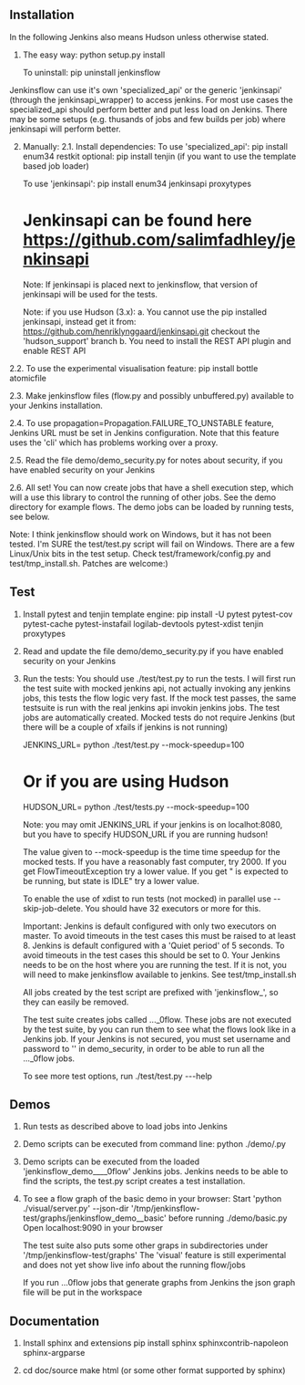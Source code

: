 Installation
------------
In the following Jenkins also means Hudson unless otherwise stated.

1. The easy way:
   python setup.py install

   To uninstall:
   pip uninstall jenkinsflow

Jenkinsflow can use it's own 'specialized_api' or the generic 'jenkinsapi' (through the jenkinsapi_wrapper)
to access jenkins. For most use cases the specialized_api should perform better and put less load on Jenkins.
There may be some setups (e.g. thusands of jobs and few builds per job) where jenkinsapi will perform better.

2. Manually:
2.1. Install dependencies:
   To use 'specialized_api':
   pip install enum34 restkit
   optional: pip install tenjin (if you want to use the template based job loader)

   To use 'jenkinsapi':
   pip install enum34 jenkinsapi proxytypes
   # Jenkinsapi can be found here https://github.com/salimfadhley/jenkinsapi
   Note: If jenkinsapi is placed next to jenkinsflow, that version of jenkinsapi will be used for the tests.

   Note: if you use Hudson (3.x):
      a. You cannot use the pip installed jenkinsapi, instead get it from:
         https://github.com/henriklynggaard/jenkinsapi.git
         checkout the 'hudson_support' branch
      b. You need to install the REST API plugin and enable REST API

2.2. To use the experimental visualisation feature:
   pip install bottle atomicfile

2.3. Make jenkinsflow files (flow.py and possibly unbuffered.py) available to your Jenkins installation.

2.4. To use propagation=Propagation.FAILURE_TO_UNSTABLE feature, Jenkins URL must be set in Jenkins configuration.
   Note that this feature uses the 'cli' which has problems working over a proxy.

2.5. Read the file demo/demo_security.py for notes about security, if you have enabled security on your Jenkins

2.6. All set! You can now create jobs that have a shell execution step, which will a use this library to control the running of other jobs.
   See the demo directory for example flows. The demo jobs can be loaded by running tests, see below.


Note: I think jenkinsflow should work on Windows, but it has not been tested.
   I'm SURE the test/test.py script will fail on Windows. There are a few Linux/Unix bits in the test setup. Check test/framework/config.py and
   test/tmp_install.sh. Patches are welcome:)


Test
----

1. Install pytest and tenjin template engine:
   pip install -U pytest pytest-cov pytest-cache pytest-instafail logilab-devtools pytest-xdist tenjin proxytypes

2. Read and update the file demo/demo_security.py if you have enabled security on your Jenkins

3. Run the tests:
   You should use ./test/test.py to run the tests.
   I will first run the test suite with mocked jenkins api, not actually invoking any jenkins jobs, this tests the flow logic very fast.
   If the mock test passes, the same testsuite is run with the real jenkins api invokin jenkins jobs. The test jobs are automatically created.
   Mocked tests do not require Jenkins (but there will be a couple of xfails if jenkins is not running)

   JENKINS_URL=<your Jenkins> python ./test/test.py --mock-speedup=100
   # Or if you are using Hudson
   HUDSON_URL=<your Hudson> python ./test/tests.py --mock-speedup=100

   Note: you may omit JENKINS_URL if your jenkins is on localhot:8080, but you have to specify HUDSON_URL if you are running hudson!

   The value given to --mock-speedup is the time time speedup for the mocked tests. If you have a reasonably fast computer, try 2000.
   If you get FlowTimeoutException try a lower value.
   If you get "<job> is expected to be running, but state is IDLE" try a lower value.

   To enable the use of xdist to run tests (not mocked) in parallel use --skip-job-delete. You should have 32 executors or more for this.

   Important:
   Jenkins is default configured with only two executors on master. To avoid timeouts in the test cases this must be raised to at least 8.
   Jenkins is default configured with a 'Quiet period' of 5 seconds. To avoid timeouts in the test cases this should be set to 0.
   Your Jenkins needs to be on the host where you are running the test. If it is not, you will need to make jenkinsflow available to jenkins. See
   test/tmp_install.sh

   All jobs created by the test script are prefixed with 'jenkinsflow_', so they can easily be removed.

   The test suite creates jobs called ..._0flow. These jobs are not executed by the test suite, by you can run them to see what the flows look like in a Jenkins job.
   If your Jenkins is not secured, you must set username and password to '' in demo_security,  in order to be able to run all the ..._0flow jobs.

   To see more test options, run ./test/test.py ---help

Demos
----

1. Run tests as described above to load jobs into Jenkins

2. Demo scripts can be executed from command line:
   python ./demo/<demo>.py

3. Demo scripts can be executed from the loaded 'jenkinsflow_demo__<demo-name>__0flow' Jenkins jobs.
   Jenkins needs to be able to find the scripts, the test.py script creates a test installation.

4. To see a flow graph of the basic demo in your browser:
   Start 'python ./visual/server.py' --json-dir '/tmp/jenkinsflow-test/graphs/jenkinsflow_demo__basic' before running ./demo/basic.py
   Open localhost:9090 in your browser

   The test suite also puts some other graps in subdirectories under '/tmp/jenkinsflow-test/graphs'
   The 'visual' feature is still experimental and does not yet show live info about the running flow/jobs

   If you run ...0flow jobs that generate graphs from Jenkins the json graph file will be put in the workspace


Documentation
----

1. Install sphinx and extensions
   pip install sphinx sphinxcontrib-napoleon sphinx-argparse

2. cd doc/source
   make html (or some other format supported by sphinx)
